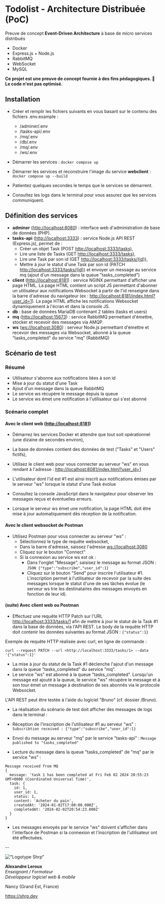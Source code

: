 # Todolist - Architecture Distribuée (PoC)

Preuve de concept __Event-Driven Architecture__ à base de micro services distribués

- Docker
- Express.js + Node.js
- RabbitMQ
- WebSocket
- MySQL

__Ce projet est une preuve de concept fournie à des fins pédagogiques. 🚨 Le code n'est pas optimisé.__

## Installation

- Créer et remplir les fichiers suivants en vous basant sur le contenu des fichiers .env.example :
  - /adminer/.env
  - /tasks-api/.env
  - /mq/.env
  - /db/.env
  - /mq/.env
  - /ws/.env

- Démarrer les services : `docker compose up`

- Démarrer les services et reconstruire l'image du service __webclient__ :
`docker compose up --build`

- Patientez quelques secondes le temps que le services se démarrent.
- Consultez les logs dans le terminal pour vous assurez que les services communiquent.

## Définition des services

- __adminer__ (<http://localhost:8080>) : interface web d'administration de base de données (PHP).
- __tasks-api__ (<http://localhost:3333>) : service Node.js API REST (Express.js), permet de :
  - Créer un objet Task (POST <http://localhost:3333/tasks>),
  - Lire une liste de Tasks (GET <http://localhost:3333/tasks>),
  - Lire une Task par son id (GET <http://localhost:3333/tasks/{id}>),
  - Mettre à jour le statut d'une Task par son id (PATCH <http://localhost:3333/tasks/{id}>) et envoyer un message au service mq (ajout d'un message dans la queue "tasks_completed")
- __client__ (<http://localhost:8181>) : service NGINX permettant d'afficher une page HTML. La page HTML contient un script JS permettant d'abonner un utilisateur aux notifications Websocket à partir de l'id renseigné dans la barre d'adresse du navigateur (ex : <http://localhost:8181/index.html?user_id=1>). La page HTML affiche les notifications Websocket dynamiquement à l'écran et dans la console JS.
- __db__ : base de données MariaDB contenant 2 tables (tasks et users)
- __mq__ (<http://localhost:15673>) : service RabbitMQ permettant d'émettre, stocker et recevoir des messages via AMQP.
- __ws__ (<ws://localhost:3080>) : serveur Node.js permettant d'émettre et recevoir des messages via Websocket, abonné à la queue "tasks_completed" du service "mq" (RabbitMQ)

## Scénario de test

### Résumé

- Utilisateur s'abonne aux notifications liées à son id
- Mise à jour du statut d'une Task
- Ajout d'un message dans la queue RabbitMQ
- Le service ws récupère le message depuis la queue
- Le service ws émet une notification à l'utilisateur qui s'est abonné

### Scénario complet

#### Avec le client web (<http://localhost:8181>)

- Démarrez les services Docker et attendre que tout soit opérationnel (une dizaine de secondes environ),
- La base de données contient des données de test ("Tasks" et "Users" fictifs),

- Utilisez le client web pour vous connecter au serveur "ws" en vous rendant à l'adresse : <http://localhost:8081/index.html?user_id=1>
- L'utilisateur dont l'id est #1 est ainsi inscrit aux notifications émises par le serveur "ws" lorsque le statut d'une Task évolue
- Consultez la console JavaScript dans le navigateur pour observer les messages reçus et éventuelles erreurs.
- Lorsque le serveur ws émet une notification, la page HTML doit être mise à jour automatiquement dès réception de la notification.

#### Avec le client websocket de Postman

- Utilisez Postman pour vous connecter au serveur "ws" :
  - Sélectionnez le type de requête websocket,
  - Dans la barre d'adresse, saissez l'adresse <ws://localhost:3080>
  - Cliquez sur le bouton "Connect"
  - Si la connexion au service ws est ok :
    - Dans l'onglet "Message", saisisez le message au format JSON : ```JSON {"type":"subscribe","user_id":1}```
    - Cliquez sur le bouton "Send" pour inscrire l'utilisateur #1. L'inscription permet à l'utilisateur de recevoir par la suite des messages lorsque le statut d'une de ses tâches évolue (le serveur ws trie les destinataires des messages envoyés en fonction de leur id).

#### (suite) Avec client web ou Postman

- Effectuez une requête HTTP Patch sur l'URL <http://localhost:3333/tasks/1> afin de mettre à jour le statut de la Task #1 dans la base de données, via l'API REST. Le body de la requête HTTP doit contenir les données suivantes au format JSON : `{"status":1}`

Exemple de requête HTTP réalisée avec curl, en ligne de commande :

```SH
curl --request PATCH --url <http://localhost:3333/tasks/1> --data '{"status":1}'
```

- La mise à jour du statut de la Task #1 déclenche l'ajout d'un message dans la queue "tasks_completed" du service "mq".
- Le service "ws" est abonné à la queue "tasks_completed". Lorsqu'un message est ajouté à la queue, le service "ws" récupère le message et à son tour émet un message à destination de ses abonnés via le protocole Websocket.

L'API REST peut être testée à l'aide du logiciel "Bruno" (cf. dossier /Bruno).

- La réalisation du scénario de test doit afficher des messages de logs dans le terminal :

- Réception de l'inscription de l'utilisateur #1 au serveur "ws" : `Subscribtion received : {"type":"subscribe","user_id":1}`
- Envoi du message au serveur "mq" par le service "tasks-api" : `Message published to "tasks_completed"`
- Lecture du message dans la queue "tasks_completed" de "mq" par le service "ws" :

```SH
Message received from MQ
{
  message: 'task 1 has been completed at Fri Feb 02 2024 20:55:23 GMT+0000 (Coordinated Universal Time)',
  task: {
    id: 1,
    user_id: 1,
    status: 1,
    content: 'Acheter du pain',
    createdAt: '2024-01-02T17:00:00.000Z',
    completedAt: '2024-02-02T20:54:23.000Z'
  }
}
```

- Les messages envoyés par le service "ws" doivent s'afficher dans l'interface de Postman si la connexion et l'inscription de l'utilisateur ont été effectuées.

--

!["Logotype Shrp"](https://sherpa.one/images/sherpa-logotype.png)

__Alexandre Leroux__  
_Enseignant / Formateur_  
_Développeur logiciel web & mobile_

Nancy (Grand Est, France)

<https://shrp.dev>

